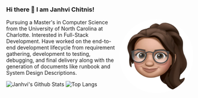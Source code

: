 ### Hi there 👋 I am Janhvi Chitnis!   
<img align="right" width="200" height="200" style="border-radius:50%" src="https://raw.githubusercontent.com/Janhvi21/Janhvi21/main/My_Emoji.jpg"></img>
<p>Pursuing a Master's in Computer Science from the University of North Carolina at Charlotte. Interested in Full-Stack Development. Have worked on the end-to-end development lifecycle from requirement gathering, development to testing, debugging, and final delivery along with the generation of documents like runbook and System Design Descriptions.</p>


<!--
**Janhvi21/Janhvi21** is a ✨ _special_ ✨ repository because its `README.md` (this file) appears on your GitHub profile.

Here are some ideas to get you started:

- 🔭 I’m currently working on ...
- 🌱 I’m currently learning ...
- 👯 I’m looking to collaborate on ...
- 🤔 I’m looking for help with ...
- 💬 Ask me about ...
- 📫 How to reach me: ...
- 😄 Pronouns: ...
- ⚡ Fun fact: ...
-->

![Janhvi's Github Stats](https://github-readme-stats.vercel.app/api?username=janhvi21&count_private=true&show_icons=true&include_all_commits=true)
![Top Langs](https://github-readme-stats.vercel.app/api/top-langs/?username=janhvi21&hide=TeX&layout=compact)


